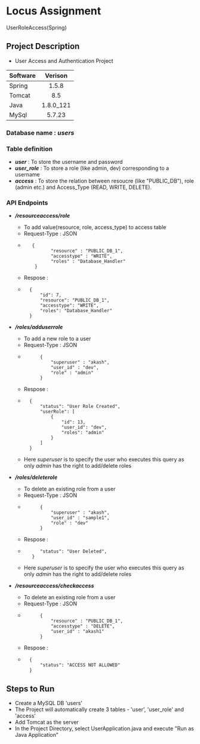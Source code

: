 # Locus Assignment
UserRoleAccess(Spring)

## Project Description
- User Access and Authentication Project

| Software   |      Verison  | 
|----------  |:-------------:|
| Spring     |  1.5.8        |
| Tomcat     |  8.5          |
| Java       |  1.8.0_121    |
|  MySql     |  5.7.23       |

### Database name : ***users***
### Table definition
- ***user*** : To store the username and password
- ***user_role*** : To store a role (like admin, dev) corresponding to a username
- ***access*** : To store the relation between resoucre (like "PUBLIC_DB"), role (admin etc.) and Access_Type (READ, WRITE, DELETE).

### API Endpoints
- ***/resourceaccess/role*** 
    - To add value(resource,  role, access_type) to access table
    - Request-Type : JSON
    - ``` 
         {
                "resource" : "PUBLIC_DB_1",
                "accesstype" : "WRITE",
                "roles" : "Database_Handler"
          }
      ```
    - Respose :
    - ```
        { 
            "id": 7,
            "resource": "PUBLIC_DB_1",
            "accesstype": "WRITE",
            "roles": "Database_Handler"
        }
      ```
        
- ***/roles/adduserrole*** 
    - To add a new role to a user
    - Request-Type : JSON
    - ``` 
            { 
                "superuser" : "akash",
                "user_id" : "dev",
                "role" : "admin"
            }
      ```
    - Respose :
    - ```
        {
            "status": "User Role Created",
            "userRole": [
                {
                    "id": 13,
                    "user_id": "dev",
                    "roles": "admin"
                }
            ]
        }
      ```
    - Here *superuser* is to specify the user who executes this query as only *admin* has the right to add/delete roles
    
- ***/roles/deleterole*** 
    - To delete an existing role from a user
    - Request-Type : JSON
    - ``` 
            {
                "superuser" : "akash",
                "user_id" : "sample1",
                "role" : "dev"
            }
      ```
    - Respose :
    - ```{
            "status": "User Deleted",
         }
      ```
    - Here *superuser* is to specify the user who executes this query as only *admin* has the right to add/delete roles

- ***/resourceaccess/checkaccess*** 
    - To delete an existing role from a user
    - Request-Type : JSON
    - ``` 
            {
                "resource" : "PUBLIC_DB_1",
                "accesstype" : "DELETE",
                "user_id" : "akash1"
            }
      ```
    - Respose :
    - ```
        {
            "status": "ACCESS NOT ALLOWED"
        }
      ```

## Steps to Run
- Create a MySQL DB 'users'
- The Project will automatically create 3 tables - 'user', 'user_role' and 'access'
- Add Tomcat as the server
- In the Project Directory,  select UserApplication.java and execute "Run as Java Application"
